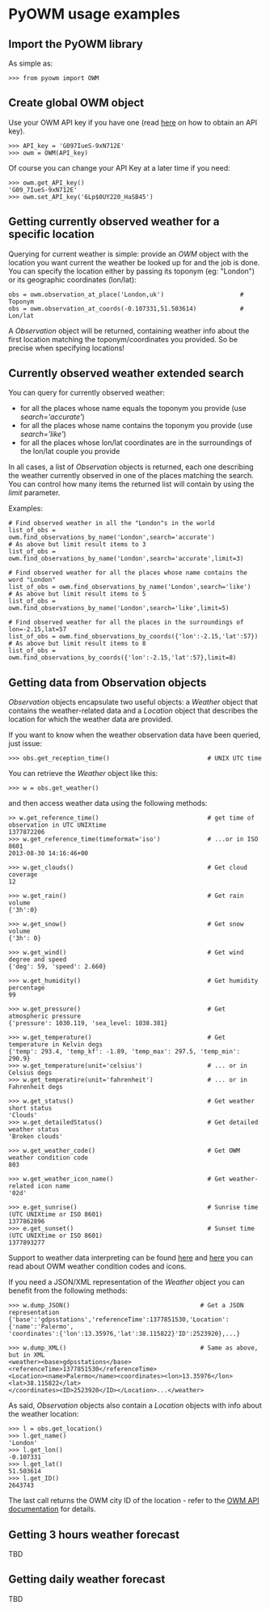 PyOWM usage examples
====================

Import the PyOWM library
------------------------
As simple as:

    >>> from pyowm import OWM

Create global OWM object
------------------------
Use your OWM API key if you have one (read [here](http://openweathermap.org/appid) 
on how to obtain an API key).

    >>> API_key = 'G097IueS-9xN712E'
    >>> owm = OWM(API_key)
    
Of course you can change your API Key at a later time if you need:

    >>> owm.get_API_key()
    'G09_7IueS-9xN712E'
    >>> owm.set_API_key('6Lp$0UY220_HaSB45')

Getting currently observed weather for a specific location
----------------------------------------------------------
Querying for current weather is simple: provide an _OWM_ object with the location
you want current the weather be looked up for and the job is done.
You can specify the location either by passing its toponym (eg: "London") or
its geographic coordinates (lon/lat):

    obs = owm.observation_at_place('London,uk')                     # Toponym
    obs = owm.observation_at_coords(-0.107331,51.503614)            # Lon/lat

A _Observation_ object will be returned, containing weather info about the first
location matching the toponym/coordinates you provided. So be precise when
specifying locations!
    
    
Currently observed weather extended search
------------------------------------------
You can query for currently observed weather:

+ for all the places whose name equals the toponym you provide (use _search='accurate'_)
+ for all the places whose name contains the toponym you provide (use _search='like'_)
+ for all the places whose lon/lat coordinates are in the surroundings of the lon/lat couple you provide

In all cases, a list of _Observation_ objects is returned, each one describing 
the weather currently observed in one of the places matching the search.
You can control how many items the returned list will contain by using the
_limit_ parameter.

Examples:

    # Find observed weather in all the "London"s in the world
    list_of_obs = owm.find_observations_by_name('London',search='accurate')
    # As above but limit result items to 3
    list_of_obs = owm.find_observations_by_name('London',search='accurate',limit=3)
    
    # Find observed weather for all the places whose name contains the word "London"
    list_of_obs = owm.find_observations_by_name('London',search='like')
    # As above but limit result items to 5
    list_of_obs = owm.find_observations_by_name('London',search='like',limit=5)
    
    # Find observed weather for all the places in the surroundings of lon=-2.15,lat=57
    list_of_obs = owm.find_observations_by_coords({'lon':-2.15,'lat':57})
    # As above but limit result items to 8
    list_of_obs = owm.find_observations_by_coords({'lon':-2.15,'lat':57},limit=8)

Getting data from Observation objects
-------------------------------------

_Observation_ objects encapsulate two useful objects: a _Weather_ object that
contains the weather-related data and a _Location_ object that describes the
location for which the weather data are provided.

If you want to know when the weather observation data have been queried, just
issue:

    >>> obs.get_reception_time()                           # UNIX UTC time


You can retrieve the _Weather_ object like this:

    >>> w = obs.get_weather()

and then access weather data using the following methods:

    >> w.get_reference_time()                              # get time of observation in UTC UNIXtime
    1377872206
    >>> w.get_reference_time(timeformat='iso')             # ...or in ISO 8601
    2013-08-30 14:16:46+00
    
    >>> w.get_clouds()                                     # Get cloud coverage
    12
    
    >>> w.get_rain()                                       # Get rain volume
    {'3h':0}
    
    >>> w.get_snow()                                       # Get snow volume
    {'3h': 0}
    
    >>> w.get_wind()                                       # Get wind degree and speed
    {'deg': 59, 'speed': 2.660}
    
    >>> w.get_humidity()                                   # Get humidity percentage
    99
    
    >>> w.get_pressure()                                   # Get atmospheric pressure
    {'pressure': 1030.119, 'sea_level: 1038.381}
    
    >>> w.get_temperature()                                # Get temperature in Kelvin degs
    {'temp': 293.4, 'temp_kf': -1.89, 'temp_max': 297.5, 'temp_min': 290.9}
    >>> w.get_temperature(unit='celsius')                  # ... or in Celsius degs
    >>> w.get_temperatire(unit='fahrenheit')               # ... or in Fahrenheit degs

    >>> w.get_status()                                     # Get weather short status
    'Clouds'
    >>> w.get_detailedStatus()                             # Get detailed weather status
    'Broken clouds'

    >>> w.get_weather_code()                               # Get OWM weather condition code
    803
    
    >>> w.get_weather_icon_name()                          # Get weather-related icon name
    '02d'

    >>> e.get_sunrise()                                    # Sunrise time (UTC UNIXtime or ISO 8601)
    1377862896
    >>> e.get_sunset()                                     # Sunset time (UTC UNIXtime or ISO 8601)
    1377893277

Support to weather data interpreting can be found [here](http://bugs.openweathermap.org/projects/api/wiki/Weather_Data#Description-parameters) 
and [here](http://bugs.openweathermap.org/projects/api/wiki/Weather_Condition_Codes) you can read about OWM weather condition codes and icons.

If you need a JSON/XML representation of the _Weather_ object you can benefit 
from the following methods:

    >>> w.dump_JSON()                                    # Get a JSON representation
    {'base':'gdpsstations','referenceTime':1377851530,'Location':{'name':'Palermo',
    'coordinates':{'lon':13.35976,'lat':38.115822}'ID':2523920},...}
    
    >>> w.dump_XML()                                     # Same as above, but in XML
    <weather><base>gdpsstations</base><referenceTime>1377851530</referenceTime>
    <Location><name>Palermo</name><coordinates><lon>13.35976</lon><lat>38.115822</lat>
    </coordinates><ID>2523920</ID></Location>...</weather>

As said, _Observation_ objects also contain a _Location_ objects with info about
the weather location:

    >>> l = obs.get_location()
    >>> l.get_name()
    'London'
    >>> l.get_lon()
    -0.107331
    >>> l.get_lat()
    51.503614
    >>> l.get_ID()
    2643743

The last call returns the OWM city ID of the location - refer to the 
[OWM API documentation](http://bugs.openweathermap.org/projects/api/wiki/Api_2_5_weather#3-By-city-ID)
for details.

Getting 3 hours weather forecast
--------------------------------
TBD

Getting daily weather forecast
------------------------------
TBD
